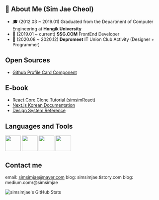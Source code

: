 ## 👨 About Me (Sim Jae Cheol)

- 🎓 (2012.03 ~ 2019.01) Graduated from the Department of Computer Engineering at **Hongik University**
- 🤔 (2019.01 ~ current) **SSG.COM** FrontEnd Developer
- 🌱 (2020.08 ~ 2020.12) **Depromeet** IT Union Club Activity (Designer + Programmer)

## Open Sources
- [Github Profile Card Component](https://github.com/simsimjae/github-profile-card-component)

## E-book
- [React Core Clone Tutorial (simsimReact)](https://simsimjae.gitbook.io/simsimreact)
- [Next.js Korean Documentation](https://simsimjae.gitbook.io/nextjs-korean-documentation/)
- [Design System Reference](https://simsimjae.gitbook.io/design-system-reference)

## Languages and Tools ##

<p align="left">
  <img src="https://media3.giphy.com/media/kdFc8fubgS31b8DsVu/giphy.webp" width="50">
  <img src="https://media3.giphy.com/media/ln7z2eWriiQAllfVcn/200w.webp" width="50">
  <img src="https://i.giphy.com/media/eNAsjO55tPbgaor7ma/200w.webp" width="50">
  <img src="https://i.giphy.com/media/IdyAQJVN2kVPNUrojM/200.webp" width="50">
</p>

## Contact me ##
email: simsimjae@naver.com
blog: simsimjae.tistory.com
blog: medium.com/@simsimjae

![simsimjae's GitHub Stats](https://github-readme-stats.vercel.app/api?username=simsimjae&show_icons=true&count_private=true)
